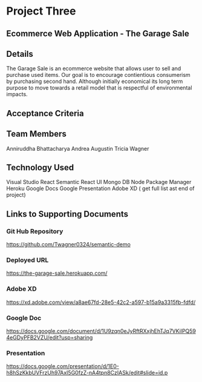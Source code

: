 # Project Three

## Ecommerce Web Application -  The Garage Sale

## Details

The Garage Sale is an ecommerce website that allows user to sell and purchase used items. 
Our goal is to encourage contientious consumerism by purchasing second hand.  Although initially economical its long term purpose to move towards a retail model that is respectful of environmental impacts.


## Acceptance Criteria


## Team Members 

Anniruddha Bhattacharya
Andrea Augustin
Tricia Wagner


## Technology Used

Visual Studio
React
Semantic React UI
Mongo DB
Node Package Manager
Heroku
Google Docs
Google Presentation
Adobe XD
( get full list ast end of project)

## Links to Supporting Documents


### Git Hub Repository

https://github.com/Twagner0324/semantic-demo

### Deployed URL

https://the-garage-sale.herokuapp.com/

### Adobe XD
https://xd.adobe.com/view/a8ae67fd-28e5-42c2-a597-b15a9a3315fb-fdfd/

### Google Doc

https://docs.google.com/document/d/1U9zqn0eJyRftRXxjhEhTJq7VKilPQ594eGDyPFB2VZU/edit?usp=sharing

### Presentation 



https://docs.google.com/presentation/d/1E0-h8hSzKkbUVFrzUh97AxI5G0fzZ-nA4tpn8CzIASk/edit#slide=id.p


